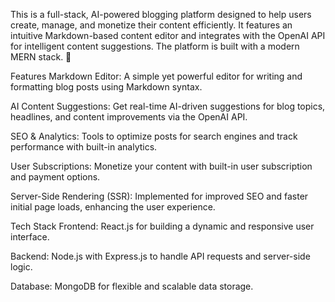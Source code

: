 This is a full-stack, AI-powered blogging platform designed to help users create, manage, and monetize their content efficiently. It features an intuitive Markdown-based content editor and integrates with the OpenAI API for intelligent content suggestions. The platform is built with a modern MERN stack. 🤖

Features
Markdown Editor: A simple yet powerful editor for writing and formatting blog posts using Markdown syntax.

AI Content Suggestions: Get real-time AI-driven suggestions for blog topics, headlines, and content improvements via the OpenAI API.

SEO & Analytics: Tools to optimize posts for search engines and track performance with built-in analytics. 

User Subscriptions: Monetize your content with built-in user subscription and payment options. 

Server-Side Rendering (SSR): Implemented for improved SEO and faster initial page loads, enhancing the user experience.

Tech Stack
Frontend: React.js for building a dynamic and responsive user interface.

Backend: Node.js with Express.js to handle API requests and server-side logic.

Database: MongoDB for flexible and scalable data storage.
